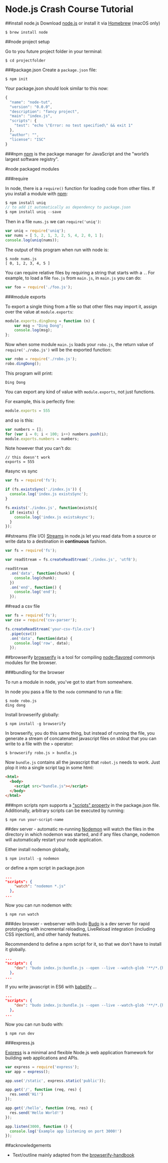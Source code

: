 Node.js Crash Course Tutorial
==========================

##install node.js
Download [node.js](https://nodejs.org/) or install it via [Homebrew](https://brew.sh/) (macOS only)

```
$ brew install node
```

##node project setup

Go to you future project folder in your terminal:

```
$ cd projectfolder
```

###package.json
Create a `package.json` file:

```
$ npm init
```
Your package.json should look similar to this now:

```js
{
  "name": "node-tut",
  "version": "0.0.0",
  "description": "fancy project",
  "main": "index.js",
  "scripts": {
    "test": "echo \"Error: no test specified\" && exit 1"
  },
  "author": "",
  "license": "ISC"
}
```

###npm
[npm](https://www.npmjs.com/) is the package manager for JavaScript and the "world’s largest software registry".


#node packaged modules


###require

In node, there is a `require()` function for loading code from other files. If you install a module with [npm](https://npmjs.org):

```js
$ npm install uniq
// to add it automatically as dependency to package.json
$ npm install uniq --save
```

Then in a file `nums.js` we can `require('uniq')`:

```js
var uniq = require('uniq');
var nums = [ 5, 2, 1, 3, 2, 5, 4, 2, 0, 1 ];
console.log(uniq(nums));
```

The output of this program when run with node is:

```
$ node nums.js
[ 0, 1, 2, 3, 4, 5 ]
```

You can require relative files by requiring a string that starts with a `.`. For
example, to load a file `foo.js` from `main.js`, in `main.js` you can do:


```js
var foo = require('./foo.js');
```


###module exports

To export a single thing from a file so that other files may import it, assign over the value at `module.exports`:


```js
module.exports.dingDong = function (n) {
	var msg = "Ding Dong";
	console.log(msg);
};
```

Now when some module `main.js` loads your `robo.js`, the return value of
`require('./robo.js')` will be the exported function:

```js
var robo = require('./robo.js');
robo.dingDong();
```

This program will print:

```
Ding Dong
```

You can export any kind of value with `module.exports`, not just functions.

For example, this is perfectly fine:

```js
module.exports = 555
```

and so is this:

```js
var numbers = [];
for (var i = 0; i < 100; i++) numbers.push(i);
module.exports.numbers = numbers;
```

Note however that you can't do:

```
// this doesn't work
exports = 555
```

#async vs sync

```js
var fs = require('fs');

if (fs.existsSync('./index.js')) {
  console.log('index.js existsSync');
}

fs.exists('./index.js', function(exists){
  if (exists) {
    console.log('index.js existsAsync');
  }
});
```

##streams (file I/O)
[Streams](https://www.tutorialspoint.com/nodejs/nodejs_streams.htm) in node.js let you read data from a source or write data to a destination in **continuous** fashion.

```js
var fs = require('fs');

var readStream = fs.createReadStream('./index.js', 'utf8');

readStream
  .on('data', function(chunk) {
    console.log(chunk);
  })
  .on('end', function() {
    console.log('end');
  });
```

##read a csv file

```js
var fs = require('fs');
var csv = require('csv-parser');

fs.createReadStream('your-csv-file.csv')
  .pipe(csv())
  .on('data', function(data) {
    console.log('row', data);
  });
```

##browserify
[browserify](http://browserify.org) is a tool for compiling
[node-flavored](http://nodejs.org/docs/latest/api/modules.html) commonjs modules
for the browser.

###bundling for the browser

To run a module in node, you've got to start from somewhere.

In node you pass a file to the `node` command to run a file:

```
$ node robo.js
ding dong
```

Install browserify globally:

```
$ npm install -g browserify
```

In browserify, you do this same thing, but instead of running the file, you generate a stream of concatenated javascript files on stdout that you can write to a file with the `>` operator:

```
$ browserify robo.js > bundle.js
```

Now `bundle.js` contains all the javascript that `robot.js` needs to work. Just plop it into a single script tag in some html:

```html
<html>
  <body>
    <script src="bundle.js"></script>
  </body>
</html>
```

###npm scripts
npm supports a ["scripts" property](https://docs.npmjs.com/misc/scripts) in the package.json file. Additionally, arbitrary scripts can be executed by running:

```
$ npm run your-script-name
```

##dev server - automatic re-running
[Nodemon](https://github.com/remy/nodemon) will watch the files in the directory in which nodemon was started, and if any files change, nodemon will automatically restart your node application.

Either install nodemon globally,

```
$ npm install -g nodemon
```

or define a npm script in package.json

```json
...
"scripts": {
    "watch": "nodemon *.js"
  },
...
```

Now you can run nodemon with:

```
$ npm run watch
```


###dev browser - webserver with budo
[Budo](https://github.com/mattdesl/budo) is a dev server for rapid prototyping with incremental reloading, LiveReload integration (including CSS injection), and other handy features.

Recommendend to define a npm script for it, so that we don't have to install it globally.

```json
...
"scripts": {
    "dev": "budo index.js:bundle.js --open --live --watch-glob '**/*.{html,css,js}'"
  },
...
```

If you write javascript in ES6 with [babelify](https://github.com/babel/babelify) ...

```json
...
"scripts": {
    "dev": "budo index.js:bundle.js --open --live --watch-glob '**/*.{html,css,js}' -- -t babelify"
  },
...
```

Now you can run budo with:

```
$ npm run dev
```

###express.js

[Express](https://expressjs.com/) is a minimal and flexible Node.js web application framework for building web applications and APIs.

```js
var express = require('express');
var app = express();

app.use('/static', express.static('public'));

app.get('/', function (req, res) {
  res.send('Hi!')
});

app.get('/hello', function (req, res) {
  res.send('Hello World!')
});

app.listen(3000, function () {
  console.log('Example app listening on port 3000!')
});
```

##acknowledgements
* Text/outline mainly adapted from the [browserify-handbook](https://github.com/substack/browserify-handbook/)

